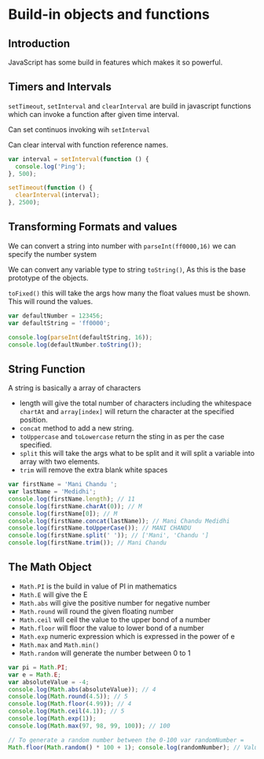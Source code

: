# Build-in objects and functions

## Introduction

JavaScript has some build in features which makes it so powerful.

## Timers and Intervals

```setTimeout```, ```setInterval``` and ```clearInterval``` are build in javascript functions which can invoke a function after given time interval.

Can set continuos invoking wih ```setInterval```

Can clear interval with function reference names.

```javascript
var interval = setInterval(function () {
  console.log('Ping');
}, 500);

setTimeout(function () {
  clearInterval(interval);
}, 2500);
```

## Transforming Formats and values

We can convert a string into number with ```parseInt(ff0000,16)``` we can specify the number system

We can convert any variable type to string ```toString()```, As this is the base prototype of the objects.

```toFixed()``` this will take the args how many the float values must be shown. This will round the values.

```javascript
var defaultNumber = 123456;
var defaultString = 'ff0000';

console.log(parseInt(defaultString, 16));
console.log(defaultNumber.toString());
```

## String Function

A string is basically a array of characters

* length will give the total number of characters including the whitespace
```chartAt``` and ```array[index]``` will return the character at the specified position.
* ```concat``` method to add a new string.
* ```toUppercase``` and ```toLowercase``` return the sting in as per the case specified.
* ```split``` this will take the args what to be split and it will split a variable into array with two elements.
* ```trim``` will remove the extra blank white spaces

```javascript
var firstName = 'Mani Chandu ';
var lastName = 'Medidhi';
console.log(firstName.length); // 11
console.log(firstName.charAt(0)); // M
console.log(firstName[0]); // M
console.log(firstName.concat(lastName)); // Mani Chandu Medidhi
console.log(firstName.toUpperCase()); // MANI CHANDU
console.log(firstName.split(' ')); // ['Mani', 'Chandu ']
console.log(firstName.trim()); // Mani Chandu
```

## The Math Object

* ```Math.PI``` is the build in value of PI in mathematics
* ```Math.E``` will give the E
* ```Math.abs``` will give the positive number for negative number
* ```Math.round``` will round the given floating number
* ```Math.ceil``` will ceil the value to the upper bond of a number
* ```Math.floor``` will floor the value to lower bond of a number
* ```Math.exp``` numeric expression which is expressed in the power of e
* ```Math.max``` and ```Math.min()```
* ```Math.random``` will generate the number between 0 to 1

```javascript
var pi = Math.PI;
var e = Math.E;
var absoluteValue = -4;
console.log(Math.abs(absoluteValue)); // 4
console.log(Math.round(4.5)); // 5
console.log(Math.floor(4.99)); // 4
console.log(Math.ceil(4.1)); // 5
console.log(Math.exp(1));
console.log(Math.max(97, 98, 99, 100)); // 100
```

```javascript
// To generate a random number between the 0-100 var randomNumber =
Math.floor(Math.random() * 100 + 1); console.log(randomNumber); // Value between 0-100
```
